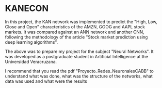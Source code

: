 # KANECON
In this project, the KAN network was implemented to predict the "High, Low, Close and Open" characteristics of the AMZN, GOOG and AAPL stock markets. It was compared against an ANN network and another CNN, following the methodology of the article "Stock market prediction using deep learning algorithms".

The above was to prepare my project for the subject "Neural Networks". It was developed as a postgraduate student in Artificial Intelligence at the Universidad Veracruzana.

I recommend that you read the pdf "Proyecto_Redes_NeuronalesCABB" to understand what was done, what was the structure of the networks, what data was used and what were the results
